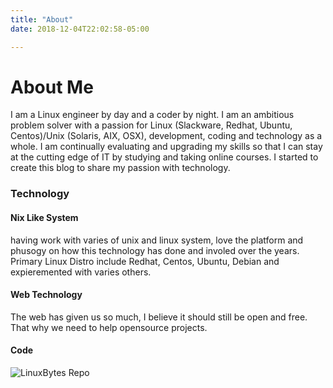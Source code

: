 ```yaml
---
title: "About"
date: 2018-12-04T22:02:58-05:00

---
```



# About Me

I am a Linux engineer by day and a coder by night. I am an ambitious problem solver with a passion for  Linux (Slackware, Redhat, Ubuntu, Centos)/Unix (Solaris, AIX, OSX), development, coding and technology as a whole. 
I am continually evaluating and upgrading my skills so that I can stay at the cutting edge of IT by studying and taking online courses. I started to create this blog to share my passion with technology. 

### Technology 

#### Nix Like System

having work with varies of unix and linux system, love the platform and phusogy on how this technology has done and involed over the years. Primary Linux Distro include Redhat, Centos, Ubuntu, Debian and expieremented with varies others.

#### Web Technology

The web has given us so much, I believe it should still be open and free. That why we need to help opensource projects.

#### Code

![LinuxBytes Repo](https://github.com/linuxbytes)
